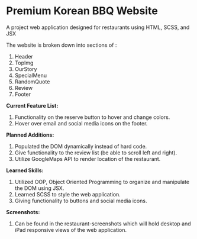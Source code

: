 # Premium Korean BBQ Website

A project web application designed for restaurants using HTML, SCSS, and JSX

The website is broken down into sections of :
1. Header 
2. TopImg
3. OurStory 
4. SpecialMenu
4. RandomQuote
5. Review
6. Footer


**Current Feature List:**
1. Functionality on the reserve button to hover and change colors.
2. Hover over email and social media icons on the footer.

**Planned Additions:**
1. Populated the DOM dynamically instead of hard code.
2. Give functionality to the review list (be able to scroll left and right).
3. Utilize GoogleMaps API to render location of the restaurant.


**Learned Skills:**
1. Utilized OOP, Object Oriented Programming to organize and manipulate the DOM using JSX.
2. Learned SCSS to style the web application.
3. Giving functionality to buttons and social media icons. 


**Screenshots:**
1. Can be found in the restaurant-screenshots which will hold desktop and iPad responsive views of the web application. 

